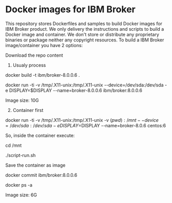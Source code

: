 # Docker images for IBM Broker

This repository stores Dockerfiles and samples to build Docker images for IBM Broker product.
We only delivery the instructions and scripts to build a Docker image and container. We don't store or distribute any proprietary binaries or package neither any copyright resources.
To build a IBM Broker image/container you have 2 options:

Download the repo content

1) Usualy process

docker build -t ibm/broker-8.0.0.6 .

docker run -ti -v /tmp/.X11-unix:/tmp/.X11-unix --device=/dev/sda:/dev/sda -e DISPLAY=$DISPLAY --name=broker-8.0.0.6 ibm/broker:8.0.0.6

Image size: 10G

2) Container first

docker run -ti -v /tmp/.X11-unix:/tmp/.X11-unix -v $(pwd):/mnt --device=/dev/sda:/dev/sda -e DISPLAY=$DISPLAY --name=broker-8.0.6 centos:6

So, inside the container execute:

cd /mnt

./script-run.sh

Save the container as image

docker commit <id container> ibm/broker:8.0.0.6

<id container> docker ps -a

Image size: 6G
